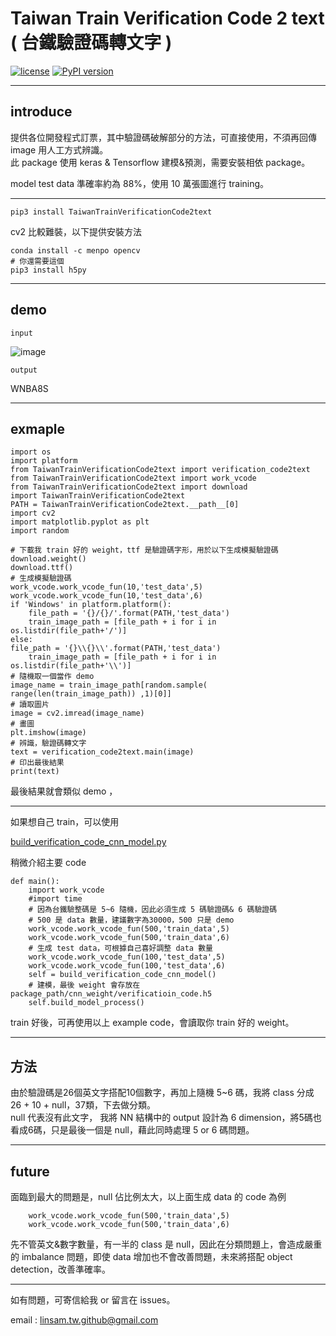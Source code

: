# Taiwan Train Verification Code 2 text ( 台鐵驗證碼轉文字 )


[![license](https://img.shields.io/github/license/mashape/apistatus.svg?maxAge=2592000)](https://github.com/linsamtw/TaiwanTrainVerificationCode2text/blob/master/LICENSE)
[![PyPI version](https://badge.fury.io/py/TaiwanTrainVerificationCode2text.svg)](https://badge.fury.io/py/TaiwanTrainVerificationCode2text)

-------------------
## introduce
提供各位開發程式訂票，其中驗證碼破解部分的方法，可直接使用，不須再回傳 image 用人工方式辨識。<br>
此 package 使用 keras & Tensorflow 建模&預測，需要安裝相依 package。

model test data 準確率約為 88%，使用 10 萬張圖進行 training。

-------------------

	pip3 install TaiwanTrainVerificationCode2text
    
cv2 比較難裝，以下提供安裝方法

    conda install -c menpo opencv
	# 你還需要這個
    pip3 install h5py

---------------------------------

## demo
	input 
![image](https://raw.githubusercontent.com/linsamtw/TaiwanTrainVerificationCode2text/master/WNBA8S.jpg)

	output
WNBA8S

--------------------

## exmaple 

    import os
    import platform
    from TaiwanTrainVerificationCode2text import verification_code2text
    from TaiwanTrainVerificationCode2text import work_vcode 
    from TaiwanTrainVerificationCode2text import download 
    import TaiwanTrainVerificationCode2text
    PATH = TaiwanTrainVerificationCode2text.__path__[0]
    import cv2
    import matplotlib.pyplot as plt
    import random

    # 下載我 train 好的 weight，ttf 是驗證碼字形，用於以下生成模擬驗證碼
    download.weight()
    download.ttf()
    # 生成模擬驗證碼
    work_vcode.work_vcode_fun(10,'test_data',5)
    work_vcode.work_vcode_fun(10,'test_data',6)
    if 'Windows' in platform.platform():
    	file_path = '{}/{}/'.format(PATH,'test_data')
    	train_image_path = [file_path + i for i in os.listdir(file_path+'/')]
    else:
	file_path = '{}\\{}\\'.format(PATH,'test_data')
    	train_image_path = [file_path + i for i in os.listdir(file_path+'\\')]
    # 隨機取一個當作 demo
    image_name = train_image_path[random.sample( range(len(train_image_path)) ,1)[0]]
    # 讀取圖片
    image = cv2.imread(image_name)
    # 畫圖
    plt.imshow(image)
    # 辨識，驗證碼轉文字
    text = verification_code2text.main(image)
    # 印出最後結果
    print(text)

最後結果就會類似 demo ，

-------------------------------

如果想自己 train，可以使用

[build_verification_code_cnn_model.py](https://github.com/linsamtw/TaiwanTrainVerificationCode2text/blob/master/build_verification_code_cnn_model.py)

稍微介紹主要 code

    def main():
        import work_vcode 
        #import time
        # 因為台鐵驗整碼是 5~6 隨機，因此必須生成 5 碼驗證碼& 6 碼驗證碼
        # 500 是 data 數量，建議數字為30000，500 只是 demo
        work_vcode.work_vcode_fun(500,'train_data',5)
        work_vcode.work_vcode_fun(500,'train_data',6)
		# 生成 test data，可根據自己喜好調整 data 數量
        work_vcode.work_vcode_fun(100,'test_data',5)
        work_vcode.work_vcode_fun(100,'test_data',6)
        self = build_verification_code_cnn_model()
        # 建模，最後 weight 會存放在 package_path/cnn_weight/verificatioin_code.h5
        self.build_model_process()  
   
   train 好後，可再使用以上 example code，會讀取你 train 好的 weight。

--------------------------

## 方法
由於驗證碼是26個英文字搭配10個數字，再加上隨機 5~6 碼，我將 class 分成 26 + 10 + null，37類，下去做分類。<br>
null 代表沒有此文字， 我將 NN 結構中的 output 設計為 6 dimension，將5碼也看成6碼，只是最後一個是 null，藉此同時處理 5 or 6 碼問題。<br>

----------------
## future
面臨到最大的問題是，null 佔比例太大，以上面生成 data 的 code 為例

        work_vcode.work_vcode_fun(500,'train_data',5)
        work_vcode.work_vcode_fun(500,'train_data',6)
先不管英文&數字數量，有一半的 class 是 null，因此在分類問題上，會造成嚴重的 imbalance 問題，即使 data 增加也不會改善問題，未來將搭配 object detection，改善準確率。

-----------------------
如有問題，可寄信給我 or 留言在 issues。

email : linsam.tw.github@gmail.com

